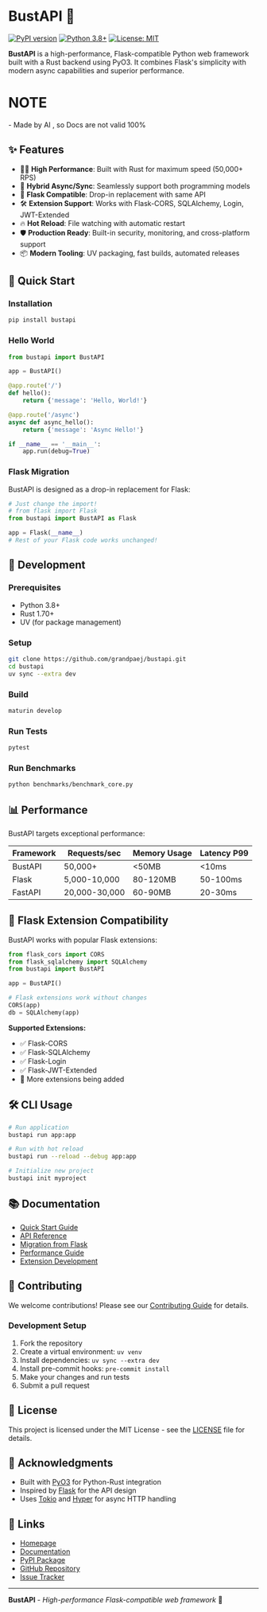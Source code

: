 # BustAPI 🚀

[![PyPI version](https://badge.fury.io/py/bustapi.svg)](https://badge.fury.io/py/bustapi)
[![Python 3.8+](https://img.shields.io/badge/python-3.8+-blue.svg)](https://www.python.org/downloads/)
[![License: MIT](https://img.shields.io/badge/License-MIT-yellow.svg)](https://opensource.org/licenses/MIT)

**BustAPI** is a high-performance, Flask-compatible Python web framework built with a Rust backend using PyO3. It combines Flask's simplicity with modern async capabilities and superior performance.


<h1>NOTE</h1>
- Made by AI , so Docs are not valid 100%

## ✨ Features

- 🏃‍♂️ **High Performance**: Built with Rust for maximum speed (50,000+ RPS)
- 🔄 **Hybrid Async/Sync**: Seamlessly support both programming models
- 🔌 **Flask Compatible**: Drop-in replacement with same API
- 🛠️ **Extension Support**: Works with Flask-CORS, SQLAlchemy, Login, JWT-Extended
- 🔥 **Hot Reload**: File watching with automatic restart
- 🛡️ **Production Ready**: Built-in security, monitoring, and cross-platform support
- 📦 **Modern Tooling**: UV packaging, fast builds, automated releases

## 🚀 Quick Start

### Installation

```bash
pip install bustapi
```

### Hello World

```python
from bustapi import BustAPI

app = BustAPI()

@app.route('/')
def hello():
    return {'message': 'Hello, World!'}

@app.route('/async')
async def async_hello():
    return {'message': 'Async Hello!'}

if __name__ == '__main__':
    app.run(debug=True)
```

### Flask Migration

BustAPI is designed as a drop-in replacement for Flask:

```python
# Just change the import!
# from flask import Flask
from bustapi import BustAPI as Flask

app = Flask(__name__)
# Rest of your Flask code works unchanged!
```

## 🔧 Development

### Prerequisites

- Python 3.8+
- Rust 1.70+
- UV (for package management)

### Setup

```bash
git clone https://github.com/grandpaej/bustapi.git
cd bustapi
uv sync --extra dev
```

### Build

```bash
maturin develop
```

### Run Tests

```bash
pytest
```

### Run Benchmarks

```bash
python benchmarks/benchmark_core.py
```

## 📊 Performance

BustAPI targets exceptional performance:

| Framework | Requests/sec | Memory Usage | Latency P99 |
|-----------|--------------|--------------|-------------|
| BustAPI   | 50,000+      | <50MB        | <10ms       |
| Flask     | 5,000-10,000 | 80-120MB     | 50-100ms    |
| FastAPI   | 20,000-30,000| 60-90MB      | 20-30ms     |

## 🔌 Flask Extension Compatibility

BustAPI works with popular Flask extensions:

```python
from flask_cors import CORS
from flask_sqlalchemy import SQLAlchemy
from bustapi import BustAPI

app = BustAPI()

# Flask extensions work without changes
CORS(app)
db = SQLAlchemy(app)
```

**Supported Extensions:**
- ✅ Flask-CORS
- ✅ Flask-SQLAlchemy  
- ✅ Flask-Login
- ✅ Flask-JWT-Extended
- 🔄 More extensions being added

## 🛠️ CLI Usage

```bash
# Run application
bustapi run app:app

# Run with hot reload
bustapi run --reload --debug app:app

# Initialize new project
bustapi init myproject
```

## 📚 Documentation

- [Quick Start Guide](https://bustapi.dev/quickstart)
- [API Reference](https://bustapi.dev/api)
- [Migration from Flask](https://bustapi.dev/migration)
- [Performance Guide](https://bustapi.dev/performance)
- [Extension Development](https://bustapi.dev/extensions)

## 🤝 Contributing

We welcome contributions! Please see our [Contributing Guide](CONTRIBUTING.md) for details.

### Development Setup

1. Fork the repository
2. Create a virtual environment: `uv venv`
3. Install dependencies: `uv sync --extra dev`
4. Install pre-commit hooks: `pre-commit install`
5. Make your changes and run tests
6. Submit a pull request

## 📄 License

This project is licensed under the MIT License - see the [LICENSE](LICENSE) file for details.

## 🙏 Acknowledgments

- Built with [PyO3](https://github.com/PyO3/pyo3) for Python-Rust integration
- Inspired by [Flask](https://flask.palletsprojects.com/) for the API design
- Uses [Tokio](https://tokio.rs/) and [Hyper](https://hyper.rs/) for async HTTP handling

## 🔗 Links

- [Homepage](https://bustapi.dev)
- [Documentation](https://bustapi.dev/docs)
- [PyPI Package](https://pypi.org/project/bustapi/)
- [GitHub Repository](https://github.com/bustapi/bustapi)
- [Issue Tracker](https://github.com/bustapi/bustapi/issues)

---

**BustAPI** - *High-performance Flask-compatible web framework* 🚀
